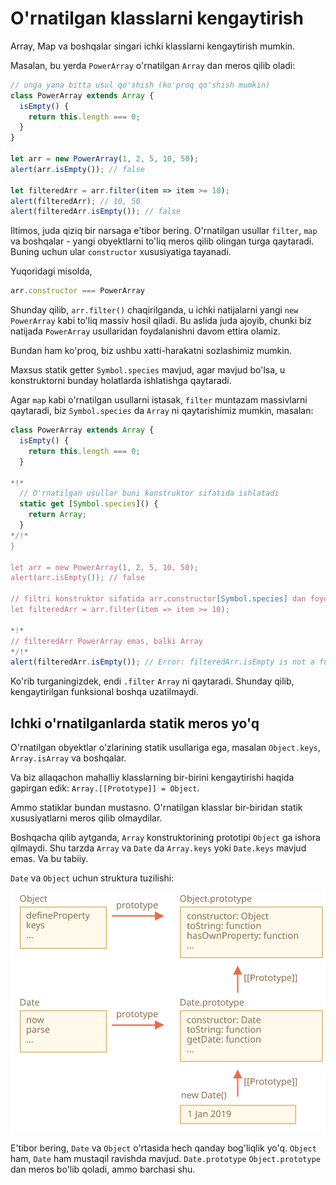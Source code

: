 
# O'rnatilgan klasslarni kengaytirish

Array, Map va boshqalar singari ichki klasslarni kengaytirish mumkin.

Masalan, bu yerda `PowerArray` o'rnatilgan `Array` dan meros qilib oladi:

```js run
// unga yana bitta usul qo'shish (ko'proq qo'shish mumkin)
class PowerArray extends Array {
  isEmpty() {
    return this.length === 0;
  }
}

let arr = new PowerArray(1, 2, 5, 10, 50);
alert(arr.isEmpty()); // false

let filteredArr = arr.filter(item => item >= 10);
alert(filteredArr); // 10, 50
alert(filteredArr.isEmpty()); // false
```

Iltimos, juda qiziq bir narsaga e'tibor bering. O'rnatilgan usullar `filter`, `map` va boshqalar - yangi obyektlarni to'liq meros qilib olingan turga qaytaradi. Buning uchun ular `constructor` xususiyatiga tayanadi.

Yuqoridagi misolda,
```js
arr.constructor === PowerArray
```

Shunday qilib, `arr.filter()` chaqirilganda, u ichki natijalarni yangi `new PowerArray` kabi to'liq massiv hosil qiladi.
Bu aslida juda ajoyib, chunki biz natijada `PowerArray` usullaridan foydalanishni davom ettira olamiz.

Bundan ham ko'proq, biz ushbu xatti-harakatni sozlashimiz mumkin.

Maxsus statik getter `Symbol.species` mavjud, agar mavjud bo'lsa, u konstruktorni bunday holatlarda ishlatishga qaytaradi.

Agar `map` kabi o'rnatilgan usullarni istasak, `filter` muntazam massivlarni qaytaradi, biz `Symbol.species` da `Array` ni qaytarishimiz mumkin, masalan:

```js run
class PowerArray extends Array {
  isEmpty() {
    return this.length === 0;
  }

*!*
  // O'rnatilgan usullar buni konstruktor sifatida ishlatadi
  static get [Symbol.species]() {
    return Array;
  }
*/!*
}

let arr = new PowerArray(1, 2, 5, 10, 50);
alert(arr.isEmpty()); // false

// filtri konstruktor sifatida arr.constructor[Symbol.species] dan foydalanib yangi massiv yaratadi
let filteredArr = arr.filter(item => item >= 10);

*!*
// filteredArr PowerArray emas, balki Array
*/!*
alert(filteredArr.isEmpty()); // Error: filteredArr.isEmpty is not a function
```

Ko'rib turganingizdek, endi `.filter` `Array` ni qaytaradi. Shunday qilib, kengaytirilgan funksional boshqa uzatilmaydi.

## Ichki o'rnatilganlarda statik meros yo'q

O'rnatilgan obyektlar o'zlarining statik usullariga ega, masalan `Object.keys`, `Array.isArray` va boshqalar.

Va biz allaqachon mahalliy klasslarning bir-birini kengaytirishi haqida gapirgan edik: `Array.[[Prototype]] = Object`.

Ammo statiklar bundan mustasno. O'rnatilgan klasslar bir-biridan statik xususiyatlarni meros qilib olmaydilar.

Boshqacha qilib aytganda, `Array` konstruktorining prototipi `Object` ga ishora qilmaydi. Shu tarzda `Array` va `Date` da `Array.keys` yoki `Date.keys` mavjud emas. Va bu tabiiy.

`Date` va `Object` uchun struktura tuzilishi:

![](object-date-inheritance.svg)

E'tibor bering, `Date` va `Object` o'rtasida hech qanday bog'liqlik yo'q. `Object` ham, `Date` ham mustaqil ravishda mavjud. `Date.prototype` `Object.prototype` dan meros bo'lib qoladi, ammo barchasi shu.
